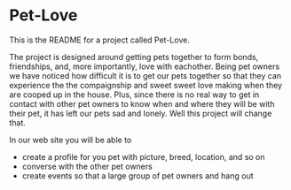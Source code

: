 # Pet-Love
This is the README for a project called Pet-Love.

The project is designed around getting pets together to form bonds, friendships, and, more importantly, love with eachother.
Being pet owners we have noticed how difficult it is to get our pets together so that they can experience the the compaignship and sweet 
sweet love making when they are cooped up in the house.  Plus, since there is no real way to get in contact with other pet owners to know 
when and where they will be with their pet, it has left our pets sad and lonely.  Well this project will change that.

In our web site you will be able to
  - create a profile for you pet with picture, breed, location, and so on
  - converse with the other pet owners
  - create events so that a large group of pet owners and hang out 
